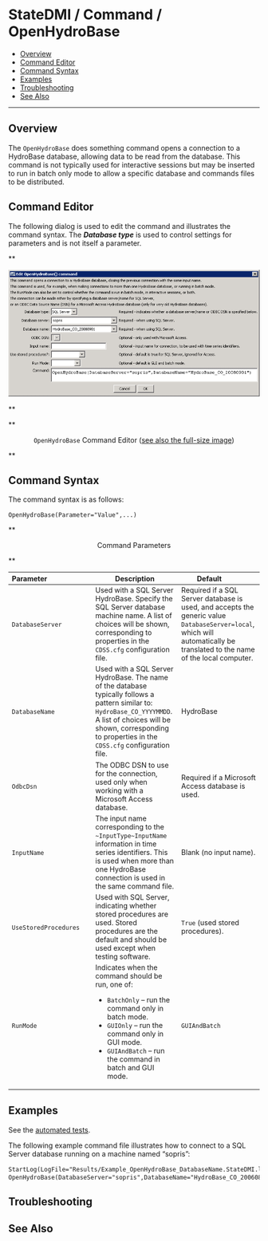 # StateDMI / Command / OpenHydroBase #

* [Overview](#overview)
* [Command Editor](#command-editor)
* [Command Syntax](#command-syntax)
* [Examples](#examples)
* [Troubleshooting](#troubleshooting)
* [See Also](#see-also)

-------------------------

## Overview ##

The `OpenHydroBase` does something command
opens a connection to a HydroBase database, allowing data to be read from the database.
This command is not typically used for interactive sessions but may be inserted to run
in batch only mode to allow a specific database and commands files to be distributed.

## Command Editor ##

The following dialog is used to edit the command and illustrates the command syntax.
The ***Database type*** is used to control settings for parameters and is not itself a parameter.

**<p style="text-align: center;">
![OpenHydroBase](OpenHydroBase.png)
</p>**

**<p style="text-align: center;">
`OpenHydroBase` Command Editor (<a href="../OpenHydroBase.png">see also the full-size image</a>)
</p>**

## Command Syntax ##

The command syntax is as follows:

```text
OpenHydroBase(Parameter="Value",...)
```
**<p style="text-align: center;">
Command Parameters
</p>**

| **Parameter**&nbsp;&nbsp;&nbsp;&nbsp;&nbsp;&nbsp;&nbsp;&nbsp;&nbsp;&nbsp;&nbsp;&nbsp;&nbsp;&nbsp;&nbsp;&nbsp;&nbsp;&nbsp;&nbsp;&nbsp;&nbsp;&nbsp; | **Description** | **Default**&nbsp;&nbsp;&nbsp;&nbsp;&nbsp;&nbsp;&nbsp;&nbsp;&nbsp;&nbsp; |
| --------------|-----------------|----------------- |
| `DatabaseServer` | Used with a SQL Server HydroBase.  Specify the SQL Server database machine name.  A list of choices will be shown, corresponding to properties in the `CDSS.cfg` configuration file. | Required if a SQL Server database is used, and accepts the generic value `DatabaseServer=local`, which will automatically be translated to the name of the local computer. |
| `DatabaseName` | Used with a SQL Server HydroBase.  The name of the database typically follows a pattern similar to: `HydroBase_CO_YYYYMMDD`.  A list of choices will be shown, corresponding to properties in the `CDSS.cfg` configuration file. | HydroBase |
| `OdbcDsn` | The ODBC DSN to use for the connection, used only when working with a Microsoft Access database. | Required if a Microsoft Access database is used. |
| `InputName` | The input name corresponding to the `~InputType~InputName` information in time series identifiers.  This is used when more than one HydroBase connection is used in the same command file. | Blank (no input name). |
| `UseStoredProcedures` | Used with SQL Server, indicating whether stored procedures are used.  Stored procedures are the default and should be used except when testing software. | `True` (used stored procedures). |
| `RunMode` | Indicates when the command should be run, one of:<ul><li>`BatchOnly` – run the command only in batch mode.</li><li>`GUIOnly` – run the command only in GUI mode.</li><li>`GUIAndBatch` – run the command in batch and GUI mode.</li></ul> | `GUIAndBatch` |

## Examples ##

See the [automated tests](https://github.com/OpenCDSS/cdss-app-statedmi-test/tree/master/test/regression/commands/OpenHydroBase).

The following example command file illustrates how to connect to a SQL Server database running on a machine named “sopris”:

```
StartLog(LogFile="Results/Example_OpenHydroBase_DatabaseName.StateDMI.log")
OpenHydroBase(DatabaseServer="sopris",DatabaseName="HydroBase_CO_20060816")
```

## Troubleshooting ##

## See Also ##

